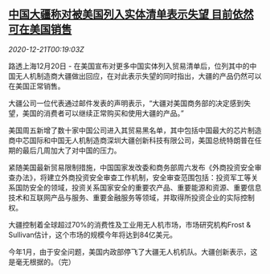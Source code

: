 <!--1608510196000-->
[中国大疆称对被美国列入实体清单表示失望 目前依然可在美国销售](https://cn.reuters.com/article/china-dronedji-usa-1220-sun-idCNKBS28V00V)
------

<div><i>2020-12-21T00:19:03Z</i></div><p>路透上海12月20日 - 在美国宣布对更多中国实体列入贸易清单后，位列其中的中国无人机制造商大疆做出回应，在对此表示失望的同时指出，大疆的产品仍然可以在美国正常销售。</p><p>大疆公司一位代表通过邮件发表的声明表示，“大疆对美国商务部的决定感到失望，美国的消费者可以继续正常购买和使用大疆的产品。”</p><p>美国周五新增了数十家中国公司进入其贸易黑名单，其中包括中国最大的芯片制造商中芯国际和中国无人机制造商深圳大疆创新科技有限公司，美国总统特朗普在任期的最后几周加大了对中国的压力。</p><p>紧随美国最新贸易限制措施，中国国家发改委和商务部周六发布《外商投资安全审查办法》，将建立外商投资安全审查工作机制，安全审查范围包括：投资军工等关系国防安全的领域，投资关系国家安全的重要农产品、重要能源和资源、重要信息技术和互联网产品与服务、重要金融服务等领域，并取得所投资企业的实际控制权。</p><p>大疆控制着全球超过70%的消费性及工业用无人机市场，市场研究机构Frost &amp; Sullivan估计，这个市场的规模今年将达到84亿美元。</p><p>今年1月，由于安全问题，美国内政部停飞了大疆无人机机队。大疆创新表示，这是毫无根据的。（完）</p>
